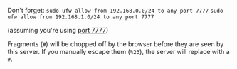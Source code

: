Don't forget:
`sudo ufw allow from 192.168.0.0/24 to any port 7777`
`sudo ufw allow from 192.168.1.0/24 to any port 7777`

(assuming you're using [port 7777](https://en.wikipedia.org/wiki/List_of_TCP_and_UDP_port_numbers#Registered_ports))

Fragments (`#`) will be chopped off by the browser before they are seen by this server. If you manually escape them (`%23`), the server will replace with a `#`.
